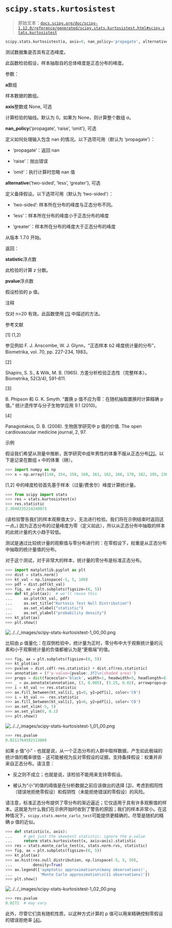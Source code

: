 # `scipy.stats.kurtosistest`

> 原始文本：[`docs.scipy.org/doc/scipy-1.12.0/reference/generated/scipy.stats.kurtosistest.html#scipy.stats.kurtosistest`](https://docs.scipy.org/doc/scipy-1.12.0/reference/generated/scipy.stats.kurtosistest.html#scipy.stats.kurtosistest)

```py
scipy.stats.kurtosistest(a, axis=0, nan_policy='propagate', alternative='two-sided')
```

测试数据集是否具有正态峰度。

此函数检验假设，样本抽取自的总体峰度是正态分布的峰度。

参数：

**a**数组

样本数据的数组。

**axis**整数或 None, 可选

计算检验的轴线。默认为 0。如果为 None，则计算整个数组 *a*。

**nan_policy**{‘propagate’, ‘raise’, ‘omit’}, 可选

定义如何处理输入包含 nan 的情况。以下选项可用（默认为 ‘propagate’）：

+   ‘propagate’：返回 nan

+   ‘raise’：抛出错误

+   ‘omit’：执行计算时忽略 nan 值

**alternative**{‘two-sided’, ‘less’, ‘greater’}, 可选

定义备择假设。以下选项可用（默认为 ‘two-sided’）：

+   ‘two-sided’: 样本所在分布的峰度与正态分布不同。

+   ‘less’：样本所在分布的峰度小于正态分布的峰度

+   ‘greater’：样本所在分布的峰度大于正态分布的峰度

从版本 1.7.0 开始。

返回：

**statistic**浮点数

此检验的计算 z 分数。

**pvalue**浮点数

假设检验的 p 值。

注释

仅对 n>20 有效。此函数使用 [[1]](#r8ec449aaddfa-1) 中描述的方法。

参考文献

[1] (1,2)

参见例如 F. J. Anscombe, W. J. Glynn，“正态样本 b2 峰度统计量的分布”， Biometrika, vol. 70, pp. 227-234, 1983。

[2]

Shapiro, S. S., & Wilk, M. B. (1965). 方差分析检验正态性（完整样本）。 Biometrika, 52(3/4), 591-611.

[3]

B. Phipson 和 G. K. Smyth. “置换 p 值不应为零：在随机抽取置换时计算精确 p 值。” 统计遗传学与分子生物学应用 9.1 (2010)。

[4]

Panagiotakos, D. B. (2008). 生物医学研究中 p 值的价值. The open cardiovascular medicine journal, 2, 97.

示例

假设我们希望从测量中推断，医学研究中成年男性的体重不服从正态分布[[2]](#r8ec449aaddfa-2)。以下是记录在数组 `x` 中的体重（磅）。

```py
>>> import numpy as np
>>> x = np.array([148, 154, 158, 160, 161, 162, 166, 170, 182, 195, 236]) 
```

[1,2] 中的峰度检验首先基于样本（过量/费舍尔）峰度计算统计量。

```py
>>> from scipy import stats
>>> res = stats.kurtosistest(x)
>>> res.statistic
2.3048235214240873 
```

(该检验警告我们的样本观察值太少，无法进行检验。我们将在示例结束时返回这一点。) 因为正态分布的过量峰度为零（定义如此），所以从正态分布中抽取的样本的此统计量的大小趋于较低。

测试是通过比较统计量的观察值与零分布进行的：在零假设下，权重是从正态分布中抽取的统计量值的分布。

对于这个测试，对于非常大的样本，统计量的零分布是标准正态分布。

```py
>>> import matplotlib.pyplot as plt
>>> dist = stats.norm()
>>> kt_val = np.linspace(-5, 5, 100)
>>> pdf = dist.pdf(kt_val)
>>> fig, ax = plt.subplots(figsize=(8, 5))
>>> def kt_plot(ax):  # we'll reuse this
...     ax.plot(kt_val, pdf)
...     ax.set_title("Kurtosis Test Null Distribution")
...     ax.set_xlabel("statistic")
...     ax.set_ylabel("probability density")
>>> kt_plot(ax)
>>> plt.show() 
```

![../../_images/scipy-stats-kurtosistest-1_00_00.png](img/bdf0658da610b22ed2b848d4d96dc0a0.png)

比较由 p 值量化：在双侧检验中，统计量为正时，零分布中大于观察统计量的元素和小于观察统计量的负值都被认为是“更极端”的值。

```py
>>> fig, ax = plt.subplots(figsize=(8, 5))
>>> kt_plot(ax)
>>> pvalue = dist.cdf(-res.statistic) + dist.sf(res.statistic)
>>> annotation = (f'p-value={pvalue:.3f}\n(shaded area)')
>>> props = dict(facecolor='black', width=1, headwidth=5, headlength=8)
>>> _ = ax.annotate(annotation, (3, 0.005), (3.25, 0.02), arrowprops=props)
>>> i = kt_val >= res.statistic
>>> ax.fill_between(kt_val[i], y1=0, y2=pdf[i], color='C0')
>>> i = kt_val <= -res.statistic
>>> ax.fill_between(kt_val[i], y1=0, y2=pdf[i], color='C0')
>>> ax.set_xlim(-5, 5)
>>> ax.set_ylim(0, 0.1)
>>> plt.show() 
```

![../../_images/scipy-stats-kurtosistest-1_01_00.png](img/b9beb616224bf24784ba478bf5d41277.png)

```py
>>> res.pvalue
0.0211764592113868 
```

如果 p 值“小” - 也就是说，从一个正态分布的人群中取样数据，产生如此极端的统计值的概率很低 - 这可能被视为反对零假设的证据，支持备择假设：权重并非来自正态分布。请注意：

+   反之则不成立；也就是说，该检验不能用来支持零假设。

+   被认为“小”的值的阈值是在分析数据之前应该做出的选择 [[3]](#r8ec449aaddfa-3)，考虑到假阳性（错误地拒绝零假设）和假阴性（未能拒绝错误的零假设）的风险。

请注意，标准正态分布提供了零分布的渐近逼近；它仅适用于具有许多观察值的样本。这就是为什么我们在示例开始时收到了警告的原因；我们的样本非常小。在这种情况下，`scipy.stats.monte_carlo_test`可能提供更精确的，尽管是随机的精确 p 值的近似。

```py
>>> def statistic(x, axis):
...     # get just the skewtest statistic; ignore the p-value
...     return stats.kurtosistest(x, axis=axis).statistic
>>> res = stats.monte_carlo_test(x, stats.norm.rvs, statistic)
>>> fig, ax = plt.subplots(figsize=(8, 5))
>>> kt_plot(ax)
>>> ax.hist(res.null_distribution, np.linspace(-5, 5, 50),
...         density=True)
>>> ax.legend(['aymptotic approximation\n(many observations)',
...            'Monte Carlo approximation\n(11 observations)'])
>>> plt.show() 
```

![../../_images/scipy-stats-kurtosistest-1_02_00.png](img/2564f0ac42c8054d76ee821c6226ba22.png)

```py
>>> res.pvalue
0.0272  # may vary 
```

此外，尽管它们具有随机性质，以这种方式计算的 p 值可以用来精确控制零假设的错误拒绝率 [[4]](#r8ec449aaddfa-4)。
